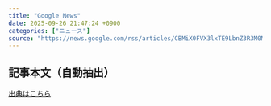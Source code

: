 ```yaml
---
title: "Google News"
date: 2025-09-26 21:47:24 +0900
categories: ["ニュース"]
source: "https://news.google.com/rss/articles/CBMiX0FVX3lxTE9LbnZ3R3M0MVpGenE5M2NMQXJ2eWRMOXJLMkZMV3Z5c0RKRWVwRlFQdVZRVUhydXY3LVZCbUNqdHY1RVFfaEdDZ2pNaGlYQXY4UTAzaFVDWHJ1ODdwcVVN?oc=5"
---
```


## 記事本文（自動抽出）
<body class="y0K44d EA71Tc" id="readabilityBody"></body>

[出典はこちら](https://news.google.com/rss/articles/CBMiX0FVX3lxTE9LbnZ3R3M0MVpGenE5M2NMQXJ2eWRMOXJLMkZMV3Z5c0RKRWVwRlFQdVZRVUhydXY3LVZCbUNqdHY1RVFfaEdDZ2pNaGlYQXY4UTAzaFVDWHJ1ODdwcVVN?oc=5)
